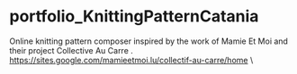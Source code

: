 # portfolio_KnittingPatternCatania

Online knitting pattern composer inspired by the work of Mamie Et Moi  and their project Collective Au Carre . \
https://sites.google.com/mamieetmoi.lu/collectif-au-carre/home \

